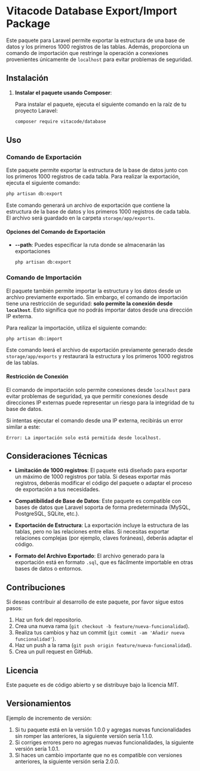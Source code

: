 
# Vitacode Database Export/Import Package

Este paquete para Laravel permite exportar la estructura de una base de datos y los primeros 1000 registros de las tablas. Además, proporciona un comando de importación que restringe la operación a conexiones provenientes únicamente de `localhost` para evitar problemas de seguridad.

## Instalación

1. **Instalar el paquete usando Composer**:

   Para instalar el paquete, ejecuta el siguiente comando en la raíz de tu proyecto Laravel:

   ```bash
   composer require vitacode/database
   ```

<!-- 2. **Publicar el archivo de configuración** (si es necesario):

   Si deseas personalizar las configuraciones del paquete, puedes publicar el archivo de configuración con el siguiente comando:

   ```bash
   php artisan vendor:publish --provider="Vitacode\Database\DatabaseServiceProvider" --tag="config"
   ```

   Esto generará un archivo de configuración `config/databaseexport.php` donde puedes modificar los parámetros según tus necesidades. -->

## Uso

### Comando de Exportación

Este paquete permite exportar la estructura de la base de datos junto con los primeros 1000 registros de cada tabla. Para realizar la exportación, ejecuta el siguiente comando:

```bash
php artisan db:export
```

Este comando generará un archivo de exportación que contiene la estructura de la base de datos y los primeros 1000 registros de cada tabla. El archivo será guardado en la carpeta `storage/app/exports`.

#### Opciones del Comando de Exportación

- **--path**: Puedes especificar la ruta donde se almacenarán las exportaciones

  ```bash
  php artisan db:export
  ```

### Comando de Importación

El paquete también permite importar la estructura y los datos desde un archivo previamente exportado. Sin embargo, el comando de importación tiene una restricción de seguridad: **solo permite la conexión desde `localhost`**. Esto significa que no podrás importar datos desde una dirección IP externa.

Para realizar la importación, utiliza el siguiente comando:

```bash
php artisan db:import
```

Este comando leerá el archivo de exportación previamente generado desde `storage/app/exports` y restaurará la estructura y los primeros 1000 registros de las tablas.

#### Restricción de Conexión

El comando de importación solo permite conexiones desde `localhost` para evitar problemas de seguridad, ya que permitir conexiones desde direcciones IP externas puede representar un riesgo para la integridad de tu base de datos.

Si intentas ejecutar el comando desde una IP externa, recibirás un error similar a este:

```
Error: La importación solo está permitida desde localhost.
```

## Consideraciones Técnicas

- **Limitación de 1000 registros**: El paquete está diseñado para exportar un máximo de 1000 registros por tabla. Si deseas exportar más registros, deberás modificar el código del paquete o adaptar el proceso de exportación a tus necesidades.

- **Compatibilidad de Base de Datos**: Este paquete es compatible con bases de datos que Laravel soporta de forma predeterminada (MySQL, PostgreSQL, SQLite, etc.).

- **Exportación de Estructura**: La exportación incluye la estructura de las tablas, pero no las relaciones entre ellas. Si necesitas exportar relaciones complejas (por ejemplo, claves foráneas), deberás adaptar el código.

- **Formato del Archivo Exportado**: El archivo generado para la exportación está en formato `.sql`, que es fácilmente importable en otras bases de datos o entornos.

## Contribuciones

Si deseas contribuir al desarrollo de este paquete, por favor sigue estos pasos:

1. Haz un fork del repositorio.
2. Crea una nueva rama (`git checkout -b feature/nueva-funcionalidad`).
3. Realiza tus cambios y haz un commit (`git commit -am 'Añadir nueva funcionalidad'`).
4. Haz un push a la rama (`git push origin feature/nueva-funcionalidad`).
5. Crea un pull request en GitHub.

## Licencia

Este paquete es de código abierto y se distribuye bajo la licencia MIT.


## Versionamientos

Ejemplo de incremento de versión:
1. Si tu paquete está en la versión 1.0.0 y agregas nuevas funcionalidades sin romper las anteriores, la siguiente versión sería 1.1.0.
2. Si corriges errores pero no agregas nuevas funcionalidades, la siguiente versión sería 1.0.1.
3. Si haces un cambio importante que no es compatible con versiones anteriores, la siguiente versión sería 2.0.0.